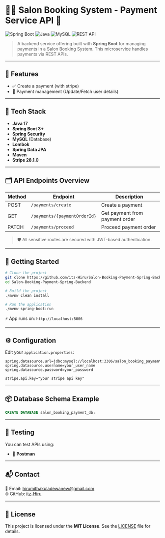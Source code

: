 
# 💇‍♀️ Salon Booking System - Payment Service API 💼

![Spring Boot](https://img.shields.io/badge/Spring_Boot-6DB33F?style=for-the-badge&logo=spring-boot&logoColor=white)
![Java](https://img.shields.io/badge/Java-ED8B00?style=for-the-badge&logo=java&logoColor=white)
![MySQL](https://img.shields.io/badge/MySQL-00758F?style=for-the-badge&logo=mysql&logoColor=white)
![REST API](https://img.shields.io/badge/REST%20API-005571?style=for-the-badge&logo=protocols&logoColor=white)

> A backend service offering built with **Spring Boot** for managing payments in a Salon Booking System. This microservice handles payments via REST APIs.

---

## 🚀 Features

- ✅ Create a payment (with stripe)
- 🧑 Payment management (Update/Fetch user details)

---

## 🧰 Tech Stack

- **Java 17**
- **Spring Boot 3+**
- **Spring Security**
- **MySQL** (Database)
- **Lombok**
- **Spring Data JPA**
- **Maven**
- **Stripe 28.1.0**

---

## 🗂️ API Endpoints Overview

| Method | Endpoint                                | Description                     |
|--------|-----------------------------------------|---------------------------------|
| POST   | `/payments/create`                      | Create a payment                |
| GET    | `/payments/{paymentOrderId}`            | Get payment from payment order  |
| PATCH  | `/payments/proceed`                     | Proceed payment order           |

> 🛡️ All sensitive routes are secured with JWT-based authentication.

---

## 🏁 Getting Started

```bash
# Clone the project
git clone https://github.com/itz-Hiru/Salon-Booking-Payment-Spring-Backend.git
cd Salon-Booking-Payment-Spring-Backend

# Build the project
./mvnw clean install

# Run the application
./mvnw spring-boot:run
```

⚡ App runs on: `http://localhost:5006`

---

## ⚙️ Configuration

Edit your `application.properties`:

```properties
spring.datasource.url=jdbc:mysql://localhost:3306/salon_booking_payment_db
spring.datasource.username=your_user_name
spring.datasource.password=your_password

stripe.api.key="your stripe api key"
```

---

## 📦 Database Schema Example

```sql
CREATE DATABASE salon_booking_payment_db;
```

---

## 🧪 Testing

You can test APIs using:
- 🧪 **Postman**

---

## 📬 Contact

📧 Email: hirumithakuladewanew@gmail.com  
🌐 GitHub: [itz-Hiru](https://github.com/itz-Hiru)

---

## 📄 License

This project is licensed under the **MIT License**. See the [LICENSE](./LICENSE) file for details.

